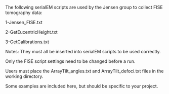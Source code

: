 The following serialEM scripts are used by the Jensen group to collect FISE tomography data:

1-Jensen_FISE.txt

2-GetEucentricHeight.txt

3-GetCalibrations.txt


Notes:
They must all be inserted into serialEM scripts to be used correctly.

Only the FISE script settings need to be changed before a run.

Users must place the ArrayTilt_angles.txt and ArrayTilt_defoci.txt files in the working directory. 

Some examples are included here, but should be specific to your project.



